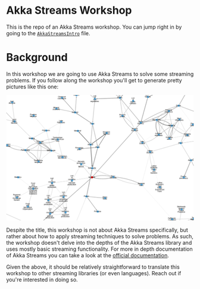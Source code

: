 # Akka Streams Workshop

This is the repo of an Akka Streams workshop.
You can jump right in by going to the [`AkkaStreamsIntro`](src/main/scala/ncreep/AkkaStreamsIntro.scala) file.

# Background
In this workshop we are going to use Akka Streams to solve some streaming problems. If you follow along the workshop you'll get to generate pretty pictures like this one:

![graph](graph-screenshot.png)

Despite the title, this workshop is not about Akka Streams specifically, but rather about how to apply streaming techniques to solve problems. As such, the workshop doesn't delve into the depths of the Akka Streams library and uses mostly basic streaming functionality. For more in depth documentation of Akka Streams you can take a look at the [official documentation](https://doc.akka.io/docs/akka/current/stream/index.html). 

Given the above, it should be relatively straightforward to translate this workshop to other streaming libraries (or even languages). Reach out if you're interested in doing so.



